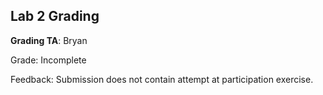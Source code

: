 ## Lab 2 Grading
**Grading TA**: Bryan

Grade: Incomplete

Feedback: Submission does not contain attempt at participation exercise.
